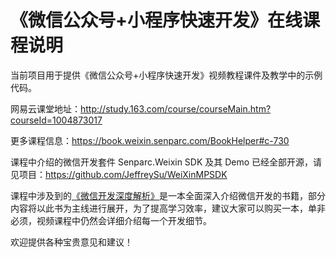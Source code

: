 # 《微信公众号+小程序快速开发》在线课程说明

当前项目用于提供《微信公众号+小程序快速开发》视频教程课件及教学中的示例代码。

网易云课堂地址：http://study.163.com/course/courseMain.htm?courseId=1004873017

更多课程信息：https://book.weixin.senparc.com/BookHelper#c-730

课程中介绍的微信开发套件 Senparc.Weixin SDK 及其 Demo 已经全部开源，请见项目：https://github.com/JeffreySu/WeiXinMPSDK

课程中涉及到的[《微信开发深度解析》](https://book.weixin.senparc.com/book/link?code=github-WechatVideoCourse-Home)是一本全面深入介绍微信开发的书籍，部分内容将以此书为主线进行展开，为了提高学习效率，建议大家可以购买一本，单非必须，视频课程中仍然会详细介绍每一个开发细节。

欢迎提供各种宝贵意见和建议！
